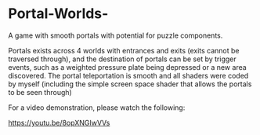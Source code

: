 # Portal-Worlds-
A game with smooth portals with potential for puzzle components.

Portals exists across 4 worlds with entrances and exits (exits cannot be traversed through), and the destination of portals can be set
by trigger events, such as a weighted pressure plate being depressed or a new area discovered. The portal teleportation is smooth and all 
shaders were coded by myself (including the simple screen space shader that allows the portals to be seen through)

For a video demonstration, please watch the following:

https://youtu.be/8opXNGIwVVs
